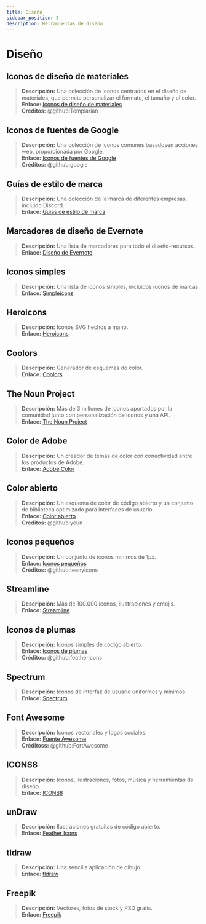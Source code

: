 ```yaml
---
title: Diseño
sidebar_position: 5
description: Herramientas de diseño
---
```


# Diseño

## **Iconos de diseño de materiales**

> **Descripción:** Una colección de iconos centrados en el diseño de materiales, que permite personalizar el formato, el tamaño y el color. <br/>
**Enlace:** [Iconos de diseño de materiales](https://materialdesignicons.com/) <br/>
**Créditos:** @github:Templarian

## **Iconos de fuentes de Google**

> **Descripción:** Una colección de iconos comunes basados ​​en acciones web, proporcionada por Google. <br/>
**Enlace:** [Iconos de fuentes de Google](https://fonts.google.com/icons) <br/>
**Créditos:** @github:google

## **Guías de estilo de marca**

> **Descripción:** Una colección de la marca de diferentes empresas, incluido Discord. <br/>
**Enlace:** [Guías de estilo de marca](https://brandingstyleguides.com/)

## **Marcadores de diseño de Evernote**

> **Descripción:** Una lista de marcadores para todo el diseño-recursos. <br/>
**Enlace:** [Diseño de Evernote](https://www.evernote.design/) <br/>

## **Iconos simples**

> **Descripción:** Una lista de iconos simples, incluidos iconos de marcas. <br/>
**Enlace:** [Simpleicons](https://simpleicons.org/)

## **Heroicons**

> **Descripción:** Iconos SVG hechos a mano. <br/>
**Enlace:** [Heroicons](https://heroicons.com/)

## **Coolors**

> **Descripción:** Generador de esquemas de color. <br/>
**Enlace:** [Coolors](https://coolors.co/)

## **The Noun Project**

> **Descripción:** Más de 3 millones de iconos aportados por la comunidad junto con personalización de iconos y una API. <br/>
**Enlace:** [The Noun Project](https://thenounproject.com/)

## **Color de Adobe**

> **Descripción:** Un creador de temas de color con conectividad entre los productos de Adobe. <br/>
**Enlace:** [Adobe Color](https://color.adobe.com/)

## **Color abierto**

> **Descripción:** Un esquema de color de código abierto y un conjunto de biblioteca optimizado para interfaces de usuario. <br/>
**Enlace:** [Color abierto](https://yeun.github.io/open-color/) <br/>
**Créditos:** @github:yeun

## **Iconos pequeños**

> **Descripción:** Un conjunto de iconos mínimos de 1px. <br/>
**Enlace:** [Iconos pequeños](https://teenyicons.com/) <br/>
**Créditos:** @github:teenyicons

## **Streamline**

> **Descripción:** Más de 100.000 iconos, ilustraciones y emojis. <br/>
**Enlace:** [Streamline](https://streamlinehq.com/)

## **Iconos de plumas**

> **Descripción:** Iconos simples de código abierto. <br/>
**Enlace:** [Iconos de plumas](https://feathericons.com/) <br/>
**Créditos:** @github:feathericons

## **Spectrum**

> **Descripción:** Iconos de interfaz de usuario uniformes y mínimos. <br/>
**Enlace:** [Spectrum](https://spectrum.adobe.com/page/icons/)

## **Font Awesome**

> **Descripción:** Iconos vectoriales y logos sociales. <br/>
**Enlace:** [Fuente Awesome](https://fontawesome.com/) <br/>
**Créditoss:** @github:FortAwesome

## **ICONS8**

> **Descripción:** Iconos, ilustraciones, fotos, música y herramientas de diseño. <br/>
**Enlace:** [ICONS8](https://icons8.com/)

## **unDraw**

> **Descripción:** Ilustraciones gratuitas de código abierto. <br/>
**Enlace:** [Feather Icons](https://undraw.co/)

## **tldraw**

> **Descripción:** Una sencilla aplicación de dibujo. <br/>
**Enlace:** [tldraw](https://www.tldraw.com/)

## **Freepik**

> **Descripción:** Vectores, fotos de stock y PSD gratis. <br/>
**Enlace:** [Freepik](https://freepik.com/)
